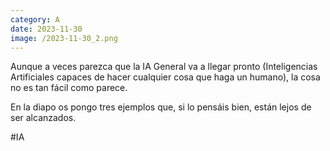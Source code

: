 ```yaml
--- 
category: A 
date: 2023-11-30 
image: /2023-11-30_2.png 
--- 
```


Aunque a veces parezca que la IA General va a llegar pronto (Inteligencias Artificiales capaces de hacer cualquier cosa que haga un humano), la cosa no es tan fácil como parece. 

En la diapo os pongo tres ejemplos que, si lo pensáis bien, están lejos de ser alcanzados. 

#IA